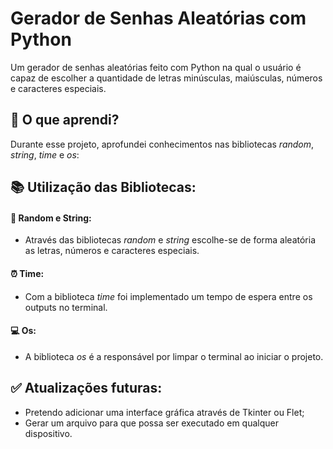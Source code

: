 # Gerador de Senhas Aleatórias com Python
Um gerador de senhas aleatórias feito com Python na qual o usuário é capaz de escolher a quantidade de letras minúsculas, maiúsculas, números e caracteres especiais.

## 🧠 O que aprendi?
Durante esse projeto, aprofundei conhecimentos nas bibliotecas _random_, _string_, _time_ e _os_:

## 📚 Utilização das Bibliotecas:
####   🔀 Random e String:
  - Através das bibliotecas _random_ e _string_ escolhe-se de forma aleatória as letras, números e caracteres especiais.
####     ⏰ Time:
  - Com a biblioteca _time_ foi implementado um tempo de espera entre os outputs no terminal.
####   💻 Os:
  - A biblioteca _os_ é a responsável por limpar o terminal ao iniciar o projeto.

## ✅ Atualizações futuras:
 - Pretendo adicionar uma interface gráfica através de Tkinter ou Flet;
 - Gerar um arquivo para que possa ser executado em qualquer dispositivo.
